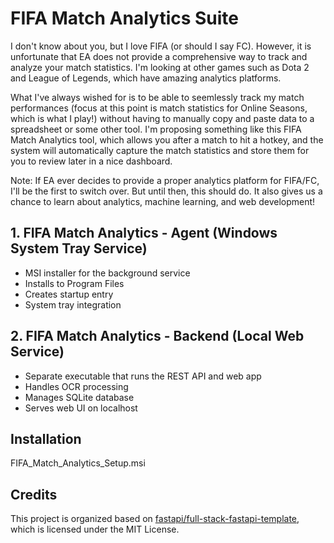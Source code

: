 # FIFA Match Analytics Suite

I don't know about you, but I love FIFA (or should I say FC). However, it is unfortunate that EA does not provide a comprehensive way to track and analyze your match statistics. I'm looking at other games such as Dota 2 and League of Legends, which have amazing analytics platforms. 

What I've always wished for is to be able to seemlessly track my match performances (focus at this point is match statistics for Online Seasons, which is what I play!) without having to manually copy and paste data to a spreadsheet or some other tool. I'm proposing something like this FIFA Match Analytics tool, which allows you after a match to hit a hotkey, and the system will automatically capture the match statistics and store them for you to review later in a nice dashboard.

Note: If EA ever decides to provide a proper analytics platform for FIFA/FC, I'll be the first to switch over. But until then, this should do. It also gives us a chance to learn about analytics, machine learning, and web development!

## 1. FIFA Match Analytics - Agent (Windows System Tray Service)

- MSI installer for the background service
- Installs to Program Files
- Creates startup entry
- System tray integration

## 2. FIFA Match Analytics - Backend (Local Web Service)

- Separate executable that runs the REST API and web app
- Handles OCR processing
- Manages SQLite database
- Serves web UI on localhost

## Installation

FIFA_Match_Analytics_Setup.msi

## Credits

This project is organized based on [fastapi/full-stack-fastapi-template](https://github.com/fastapi/full-stack-fastapi-template), which is licensed under the MIT License.